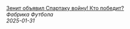 <!--2025-01-31 12:11:53-->
<div class="yb">
  <a class="nodecor" href="/index.html?sport/zenit_obyavil_spartaku_vojnu_kto_pobedit">
    <img class="preview" data-videoid="JRkh75SL73A" src="https://i3.ytimg.com/vi/JRkh75SL73A/hqdefault.jpg" align="middle" alt="">
  </a>
  <div class="inlbl text">
    <a class="nodecor" href="/index.html?sport/zenit_obyavil_spartaku_vojnu_kto_pobedit">Зенит объявил Спартаку войну! Кто победит?</a><br>
    <i class="smaller2">Фабрика Футбола</i><br>
    <i class="smaller3">2025-01-31</i>
  </div>
</div>
